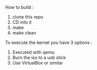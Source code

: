 How to build :
1) clone this repo
2) CD into it
3) make
4) make clean

To execute the kernel you have 3 options :
1) Executed with qemu
2) Burn the iso to a usb stick
3) Use VirtualBox or similar
